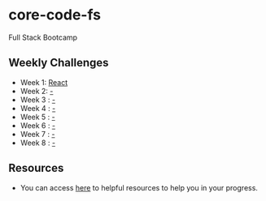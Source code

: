 # core-code-fs
Full Stack Bootcamp


## Weekly Challenges

* Week 1: [React](https://github.com/devarenas/core-code/tree/main/src/challenges/week1)
* Week 2: [-](https://github.com/devarenas/core-code-fs/tree/main/src/week2)
* Week 3 : [-](https://github.com/devarenas/core-code-fs/tree/main/src/week3)
* Week 4 : [-](https://github.com/devarenas/core-code-fs/tree/main/src/week4)
* Week 5 : [-](https://github.com/devarenas/core-code-fs/tree/main/src/week5)
* Week 6 : [-](https://github.com/devarenas/core-code-fs/tree/main/src/week6)
* Week 7 : [-](https://github.com/devarenas/core-code-fs/tree/main/src/week7)
* Week 8 : [-](https://github.com/devarenas/core-code-fs/tree/main/src/week8)


## Resources

* You can access [here]() to helpful resources to help you in your progress.
